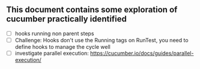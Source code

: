 ## This document contains some exploration of cucumber practically identified

- [ ] hooks running non parent steps
- [ ] Challenge: Hooks don't use the Running tags on RunTest, you need to define hooks to manage the cycle well
- [ ] investigate parallel execution: https://cucumber.io/docs/guides/parallel-execution/